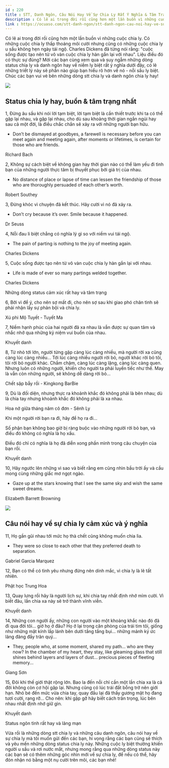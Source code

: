 ```yaml
---
id : 220
title : STT, Danh Ngôn, Câu Nói Hay Về Sự Chia Ly Rất Ý Nghĩa & Tâm Trạng
description : Có lẽ ai trong đời rồi cũng hơn một lần buồn vì những cuộc chia ly. Có những cuộc chia ly thấp thoáng môi cười nhưng cũng có những cuộc chia ly u sầu không hẹn ngày tái ngộ. Charles Dickens đã từng nói rằng "cuộc sống được tạo nên từ vô vàn cuộc chia ly hàn gắn lại với nhau". Liệu điều đó có thực sự đúng? Mời các bạn cùng xem qua và suy ngẫm những dòng status chia ly và danh ngôn hay về niềm ly biệt rất ý nghĩa dưới đây, có lẽ những triết lý này sẽ phần nào giúp bạn hiểu rõ hơn về nó - nỗi sầu ly biệt. Chúc các bạn vui vẻ bên những dòng stt chia ly và danh ngôn chia ly hay!
link : https://ocuaso.com/stt-danh-ngon/stt-danh-ngon-cau-noi-hay-ve-su-chia-ly-rat-y-nghia-tam-trang.html
---
```


Có lẽ ai trong đời rồi cũng hơn một lần buồn vì những cuộc chia ly. Có những
cuộc chia ly thấp thoáng môi cười nhưng cũng có những cuộc chia ly u sầu
không hẹn ngày tái ngộ. Charles Dickens đã từng nói rằng: "cuộc sống được
tạo nên từ vô vàn cuộc chia ly hàn gắn lại với nhau". Liệu điều đó có thực
sự đúng? Mời các bạn cùng xem qua và suy ngẫm những dòng status chia ly
và danh ngôn hay về niềm ly biệt rất ý nghĩa dưới đây, có lẽ những triết
lý này sẽ phần nào giúp bạn hiểu rõ hơn về nó - nỗi sầu ly biệt. Chúc các
bạn vui vẻ bên những dòng stt chia ly và danh ngôn chia ly hay!

![](https://ocuaso.com/wp-content/uploads/2017/05/stt-danh-ngon-cau-noi-hay-ve-su-chia-ly-rat-y-nghia-tam-trang.jpg)

## Status chia ly hay, buồn & tâm trạng nhất

1, Đừng âu sầu khi nói lời tạm biệt, lời tạm biệt là cần thiết trước khi
ta có thể gặp lại nhau, và gặp lại nhau, cho dù sau khoảng thời gian ngắn
ngủi hay sau cả một đời, là điều chắc chắn sẽ xảy ra với những người bạn
hữu.

- Don’t be dismayed at goodbyes, a farewell is necessary before you can
meet again and meeting again, after moments or lifetimes, is certain for
those who are friends.

Richard Bach

2, Không sự cách biệt về không gian hay thời gian nào có thể làm yếu đi
tình bạn của những người thực tâm bị thuyết phục bởi giá trị của nhau.

- No distance of place or lapse of time can lessen the friendship of those
who are thoroughly persuaded of each other’s worth.

Robert Southey

3, Đừng khóc vì chuyện đã kết thúc. Hãy cười vì nó đã xảy ra.

- Don’t cry because it’s over. Smile because it happened.

Dr Seuss

4, Nỗi đau li biệt chẳng có nghĩa lý gì so với niềm vui tái ngộ.

- The pain of parting is nothing to the joy of meeting again.

Charles Dickens

5, Cuộc sống được tạo nên từ vô vàn cuộc chia ly hàn gắn lại với nhau.

- Life is made of ever so many partings welded together.

Charles Dickens

Những dòng status cảm xúc rất hay và tâm trạng

6, Bởi vì để ý, cho nên sợ mất đi, cho nên sợ sau khi giao phó chân tình
sẽ phải nhận lấy sự phản bội và chia ly.

Xú phi Mộ Tuyết - Tuyết Ma

7, Niềm hạnh phúc của hai người đã xa nhau là vẫn được sự quan tâm và nhắc
nhở qua những kỷ niệm vui buồn của nhau.

Khuyết danh

8, Từ nhỏ tới lớn, người từng gặp càng lúc càng nhiều, mà người rời xa cũng
càng lúc càng nhiều... Tới lúc càng nhiều người rời bỏ, người khác rời bỏ
tôi, tôi rời bỏ người khác. Chầm chậm, càng lúc càng lặng, càng lúc càng
quen. Nhưng luôn có những người, khiến cho người ta phải luyến tiếc như
thế. May là vẫn còn những người, sẽ không dễ dàng rời bỏ...

Chết sập bẫy rồi - Kingkong BarBie

9, Dù là đối diện, nhưng thực ra khoảnh khắc đó không phải là bên nhau;
dù là chia tay nhưng khoảnh khắc đó không phải là xa nhau.

Hoa nở giữa tháng năm cô đơn - Sênh Ly

Khi một người rời bạn ra đi, hãy để họ ra đi...

Số phận bạn không bao giờ bị ràng buộc vào những người rời bỏ bạn, và điều
đó không có nghĩa là họ xấu.

Điều đó chỉ có nghĩa là họ đã diễn xong phần mình trong câu chuyện của bạn
rồi.

Khuyết danh

10, Hãy ngước lên những vì sao và biết rằng em cũng nhìn bầu trời ấy và
cầu mong cùng những giấc mơ ngọt ngào.

- Gaze up at the stars knowing that I see the same sky and wish the same
sweet dreams.

Elizabeth Barrett Browning

![](https://ocuaso.com/wp-content/uploads/2017/05/stt-danh-ngon-cau-noi-hay-ve-su-chia-ly-rat-y-nghia-tam-trang-2.jpg)

## Câu nói hay về sự chia ly cảm xúc và ý nghĩa

11, Họ gần gũi nhau tới mức họ thà chết cũng không muốn chia lìa.

- They were so close to each other that they preferred death to separation.

Gabriel Garcia Marquez

12, Bạn có thể có tình yêu nhưng đừng nên dính mắc, vì chia ly là lẽ tất
nhiên.

Phật học Trung Hoa

13, Quay lưng rồi hãy là người lịch sự, khi chia tay nhất định nhớ mỉm cười.
Vì biết đâu, lần chia xa này sẽ trở thành vĩnh viễn.

Khuyết danh

14, Những con người ấy, những con người vào một khoảng khắc nào đó đã đi
qua đời tôi... giờ họ ở đâu? Họ ở lại trong căn phòng của trái tim tôi,
giống như những mặt kính lấp lánh bên dưới tầng tầng bụi... những mảnh ký
ức lãng đãng đầy trân quý...

- They, people who, at some moment, shared my path... who are they now?
In the chamber of my heart, they stay, like gleaming glass that still shines
behind layers and layers of dust... precious pieces of fleeting memory...

Giang Sơn

15, Đôi khi thế giới thật rộng lớn. Bao la đến nỗi chỉ cần một lần chia
xa là cả đời không còn cơ hội gặp lại. Nhưng cũng có lúc trái đất bỗng trở
nên giới hạn. Nhỏ bé đến mức vừa chia tay, quay đầu lại đã thấy gương mặt
họ đang tươi cười, rạng rỡ... Cho nên: khi gặp gỡ hãy biết cách trân trọng,
lúc bên nhau nhất định nhớ giữ gìn.

Khuyết danh

Status ngôn tình rất hay và lãng mạn

Vừa rồi là những dòng stt chia ly và những câu danh ngôn, câu nói hay về
sự chia ly mà tôi muốn gửi đến các bạn, hi vọng rằng các bạn cũng sẽ thích
và yêu mến những dòng status chia ly này. Những cuộc ly biệt thường khiến
người u sầu và rơi nước mắt, nhưng mong rằng qua những dòng status này các
bạn sẽ có thêm những góc nhìn mới về sự chia ly, để nếu có thể, hãy đón
nhận nó bằng một nụ cười trên môi, các bạn nhé!